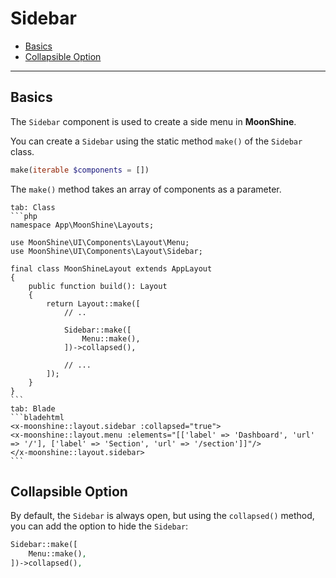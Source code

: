 # Sidebar

- [Basics](#basics)
- [Collapsible Option](#collapsed)

---

<a name="basics"></a>
## Basics

The `Sidebar` component is used to create a side menu in **MoonShine**.

You can create a `Sidebar` using the static method `make()` of the `Sidebar` class.

```php
make(iterable $components = [])
```

The `make()` method takes an array of components as a parameter.

~~~tabs
tab: Class
```php
namespace App\MoonShine\Layouts;

use MoonShine\UI\Components\Layout\Menu;
use MoonShine\UI\Components\Layout\Sidebar;

final class MoonShineLayout extends AppLayout
{
    public function build(): Layout
    {
        return Layout::make([
            // ..

            Sidebar::make([
                Menu::make(),
            ])->collapsed(),

            // ...
        ]);
    }
}
```
tab: Blade
```bladehtml
<x-moonshine::layout.sidebar :collapsed="true">
<x-moonshine::layout.menu :elements="[['label' => 'Dashboard', 'url' => '/'], ['label' => 'Section', 'url' => '/section']]"/>
</x-moonshine::layout.sidebar>
```
~~~

<a name="collapsed"></a>
## Collapsible Option

By default, the `Sidebar` is always open, but using the `collapsed()` method, you can add the option to hide the `Sidebar`:

```php
Sidebar::make([
    Menu::make(),
])->collapsed(),
```
